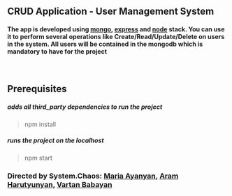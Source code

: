 [mongo]:https://www.mongodb.com/
[express]:https://expressjs.com/
[node]:https://nodejs.org/en/

[Maria Ayanyan]:https://github.com/mariaayanyan
[Aram Harutyunyan]:https://github.com/funkvay-star
[Vartan Babayan]:https://github.com/VartanBabayan

## CRUD Application - User Management System
#### The app is developed using [mongo], [express] and [node] stack. You can use it to perform several operations like Create/Read/Update/Delete on users in the system. All users will be contained in the mongodb which is mandatory to have for the project
</br>

## Prerequisites

##### adds all third_party dependencies to run the project
>npm install

##### runs the project on the localhost
>npm start

#### 

### Directed by System.Chaos: [Maria Ayanyan], [Aram Harutyunyan], [Vartan Babayan]
